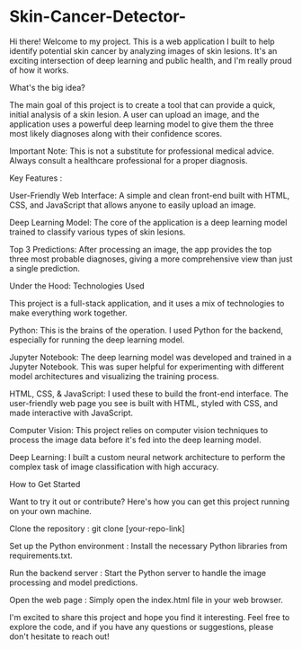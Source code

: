# Skin-Cancer-Detector-
Hi there! Welcome to my project. This is a web application I built to help identify potential skin cancer by analyzing images of skin lesions. It's an exciting intersection of deep learning and public health, and I'm really proud of how it works.

What's the big idea?

The main goal of this project is to create a tool that can provide a quick, initial analysis of a skin lesion. A user can upload an image, and the application uses a powerful deep learning model to give them the three most likely diagnoses along with their confidence scores.

Important Note: This is not a substitute for professional medical advice. Always consult a healthcare professional for a proper diagnosis.

Key Features : 

User-Friendly Web Interface: A simple and clean front-end built with HTML, CSS, and JavaScript that allows anyone to easily upload an image.

Deep Learning Model: The core of the application is a deep learning model trained to classify various types of skin lesions.

Top 3 Predictions: After processing an image, the app provides the top three most probable diagnoses, giving a more comprehensive view than just a single prediction.

Under the Hood: 
Technologies Used

This project is a full-stack application, and it uses a mix of technologies to make everything work together.

Python: This is the brains of the operation. I used Python for the backend, especially for running the deep learning model.

Jupyter Notebook: The deep learning model was developed and trained in a Jupyter Notebook. This was super helpful for experimenting with different model architectures and visualizing the training process.

HTML, CSS, & JavaScript: I used these to build the front-end interface. The user-friendly web page you see is built with HTML, styled with CSS, and made interactive with JavaScript.

Computer Vision: This project relies on computer vision techniques to process the image data before it's fed into the deep learning model.

Deep Learning: I built a custom neural network architecture to perform the complex task of image classification with high accuracy.

How to Get Started

Want to try it out or contribute? Here's how you can get this project running on your own machine.

Clone the repository : git clone [your-repo-link]

Set up the Python environment : Install the necessary Python libraries from requirements.txt.

Run the backend server : Start the Python server to handle the image processing and model predictions.

Open the web page : Simply open the index.html file in your web browser.

I'm excited to share this project and hope you find it interesting. Feel free to explore the code, and if you have any questions or suggestions, please don't hesitate to reach out!
